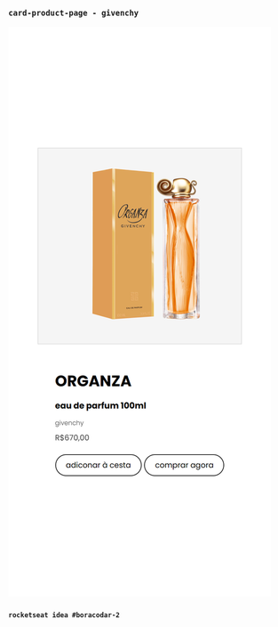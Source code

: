 ### `card-product-page - givenchy`

![Alt text](assets/img/preview.png)
#### `rocketseat idea #boracodar-2`
